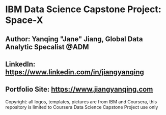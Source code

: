 # IBM Data Science Capstone Project: Space-X

**Author**: Yanqing "Jane" Jiang, Global Data Analytic Specalist @ADM
---
**LinkedIn**: https://www.linkedin.com/in/jiangyanqing
---
**Portfolio Site**: https://www.jiangyanqing.com
---
<object data="https://github.com/Yanqing-Jiang/IBM-Data-Science-Capstone-Space-X-/blob/master/Final%20Presentation.pdf" type="application/pdf" width ="100%">
Copyright: all logos, templates, pictures are from IBM and Coursera, this repository is limited to Coursera Data Science Capstone Project use only
